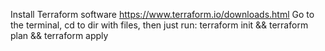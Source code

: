 Install Terraform software https://www.terraform.io/downloads.html
Go to the terminal, cd to dir with files, then just run:
 terraform init && terraform plan && terraform apply
